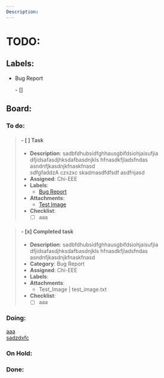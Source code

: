 ```yaml
---
Description: 
---
```

# TODO:


## Labels:
- <p id="kanban-md:label:bug">Bug Report</p>  
    - []

## Board:

<!-- Kanban-MD:List -->
### To do:  
> #### - [ ] Task  
>    - **Description**: sadbfdhubsidfghhausgbifdsiohjaisufjia dfjidsafasdjhksdafbasdnjkls hfnasdkfjladsfndas asndnfjkasdnjkfnaskfnasd  
>    sdfgfaddzA
>    czxzxc
>    skadmasdfdfsdf
>    asdfnjasd
>    - **Assigned**: Chi-EEE  
>    - **Labels**:  
>        - [Bug Report](#kanban-md:label:bug)
>    - **Attachments**:  
>        -  [Test Image](other_file.md)  
>    - **Checklist**:  
>        - [ ] aaa  
    
> #### - [x] Completed task  
>    - **Description**: sadbfdhubsidfghhausgbifdsiohjaisufjia dfjidsafasdjhksdafbasdnjkls hfnasdkfjladsfndas asndnfjkasdnjkfnaskfnasd  
>    - **Category**: Bug Report  
>    - **Assigned**: Chi-EEE  
>    - **Labels**:  
>    - **Attachments**:  
>        -  Test_Image | test_image.txt  
>    - **Checklist**:  
>        - [ ] aaa  

<!-- Kanban-MD:List -->
### Doing:
[aaa](#board)  
[sadzdxfc](#)

<!-- Kanban-MD:List -->
### On Hold:

<!-- Kanban-MD:List -->
### Done:
